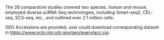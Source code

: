 
The 28 comparative studies covered two species, human and mouse, employed diverse scRNA-Seq technologies, including Smart-seq2, CEL-seq, SC3-seq, etc., and outlined over 2.1 million cells.

GEO Accessions are provided, user could download corresponding dataset in https://www.ncbi.nlm.nih.gov/geo/query/acc.cgi.
